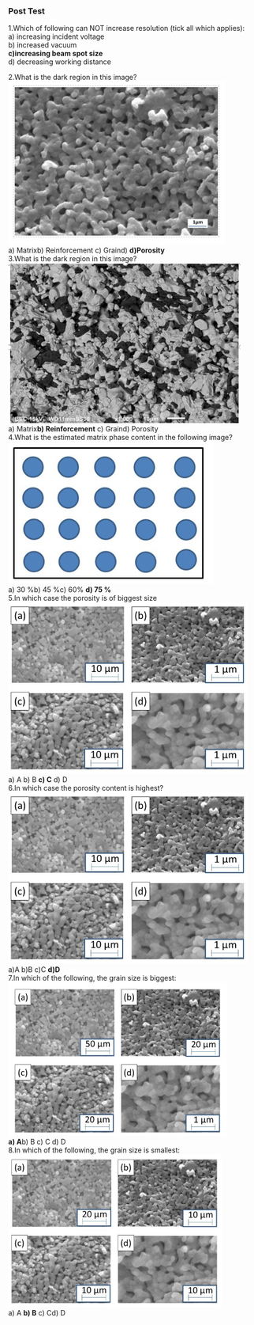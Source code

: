 ### Post Test
1.Which of following can NOT increase resolution (tick all which applies):<br>
a) increasing incident voltage<br>    b) increased vacuum<br>   <b> c)increasing beam spot size</b><br> d) decreasing working distance <br>

2.What is the dark region in this image? <br>
<img src="images/fig1.PNG"><br>
a) Matrixb) Reinforcement   c) Graind) <b>d)Porosity</b><br>
3.What is the dark region in this image?<br>
<img src="images/fig1a.PNG"><br>
a) Matrix<b>b) Reinforcement</b>   c) Graind) Porosity  <br>
4.What is the estimated matrix phase content in the following image?<br>
<img src="images/fig2.PNG"><br>
a) 30 %b) 45 %c) 60% <b>d) 75 %</b><br>
5.In which case the porosity is of biggest size<br>
<img src="images/fig2a.PNG"><br>
 a) A b) B <b>c) C</b> d) D<br>
6.In which case the porosity content is highest?<br>
<img src="images/fig2a.PNG"><br>
a)A  b)B c)C <b>d)D</b><br>
7.In which of the following, the grain size is biggest:<br>
<img src="images/fig2c.PNG"><br>
<b>a) A</b>b) B c) C d) D <br>
8.In which of the following, the grain size is smallest: <br>
<img src="images/fig2d.PNG"><br>
a) A <b>b) B</b> c) Cd) D 